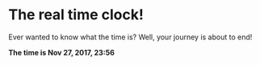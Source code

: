 # The real time clock!

Ever wanted to know what the time is? Well, your journey is about to end!

**The time is Nov 27, 2017, 23:56**